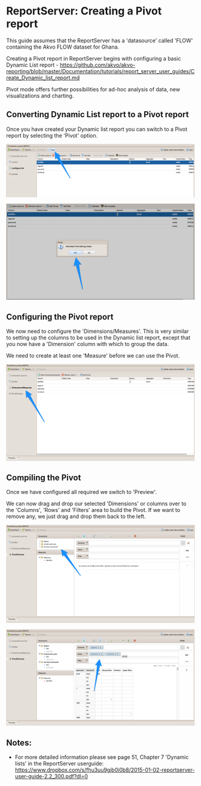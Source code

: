 # ReportServer:  Creating a Pivot report

This guide assumes that the ReportServer has a 'datasource' called 'FLOW' containing the Akvo FLOW dataset for Ghana.

Creating a Pivot report in ReportServer begins with configuring a basic Dynamic List report - https://github.com/akvo/akvo-reporting/blob/master/Documentation/tutorials/report_server_user_guides/Create_Dynamic_list_report.md

Pivot mode offers further possibilities for ad-hoc analysis of data, new visualizations and charting.

##  Converting Dynamic List report to a Pivot report

Once you have created your Dynamic list report you can switch to a Pivot report by selecting the 'Pivot' option.

![activate](https://raw.githubusercontent.com/akvo/akvo-reporting/master/Documentation/tutorials/report_server_user_guides/img/160.png?raw=true "activate")

![pivot](https://raw.githubusercontent.com/akvo/akvo-reporting/master/Documentation/tutorials/report_server_user_guides/img/150.png?raw=true "pivot")

##  Configuring the Pivot report

We now need to configure the 'Dimensions/Measures'.  This is very similar to setting up the columns to be used in the Dynamic list report, except that you now have a 'Dimension' column with which to group the data.

We need to create at least one 'Measure' before we can use the Pivot.

![dimensions](https://raw.githubusercontent.com/akvo/akvo-reporting/master/Documentation/tutorials/report_server_user_guides/img/170.png?raw=true "dimensions")


##  Compiling the Pivot

Once we have configured all required we switch to 'Preview'.

We can now drag and drop our selected 'Dimensions' or columns over to the 'Columns', 'Rows' and 'Filters' area to build the Pivot.  If we want to remove any, we just drag and drop them back to the left.

![pivot](https://raw.githubusercontent.com/akvo/akvo-reporting/master/Documentation/tutorials/report_server_user_guides/img/190.png?raw=true "pivot")

![pivot2](https://raw.githubusercontent.com/akvo/akvo-reporting/master/Documentation/tutorials/report_server_user_guides/img/210.png?raw=true "pivot2")













## Notes:

- For more detailed information please see page 51, Chapter 7 'Dynamic lists' in the ReportServer userguide:  https://www.dropbox.com/s/fhu3uu9gjb0i0b8/2015-01-02-reportserver-user-guide-2.2_300.pdf?dl=0

















